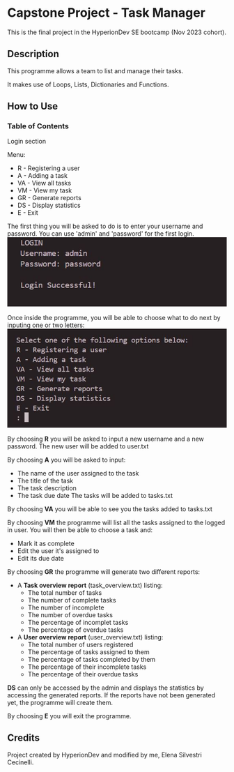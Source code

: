 # Capstone Project - Task Manager
This is the final project in the HyperionDev SE bootcamp (Nov 2023 cohort).
## Description
This programme allows a team to list and manage their tasks.

It makes use of Loops, Lists, Dictionaries and Functions. 
## How to Use
### Table of Contents
Login section

Menu:
* R - Registering a user
* A - Adding a task
* VA - View all tasks
* VM - View my task
* GR - Generate reports
* DS - Display statistics
* E - Exit

The first thing you will be asked to do is to enter your username and password.
You can use 'admin' and 'password' for the first login. 
![Image of login section](https://raw.githubusercontent.com/ElenaSilv/finalCapstone/main/login%20section.JPG)

Once inside the programme, you will be able to choose what to do next by inputing one or two letters:
![image of main menu](https://raw.githubusercontent.com/ElenaSilv/finalCapstone/main/menu.JPG)

By choosing **R** you will be asked to input a new username and a new password. The new user will be added to user.txt   
  
By choosing **A** you will be asked to input:
* The name of the user assigned to the task
* The title of the task
* The task description
* The task due date
The tasks will be added to tasks.txt      
  
By choosing **VA** you will be able to see you the tasks added to tasks.txt
  
By choosing **VM** the programme will list all the tasks assigned to the logged in user. You will then be able to choose a task and:
* Mark it as complete
* Edit the user it's assigned to
* Edit its due date
    
By choosing **GR** the programme will generate two different reports:     
* A **Task overview report** (task_overview.txt) listing:
  * The total number of tasks
  * The number of complete tasks
  * The number of incomplete
  * The number of overdue tasks
  * The percentage of incomplet tasks
  * The percentage of overdue tasks
* A **User overview report** (user_overview.txt) listing:
  * The total number of users registered
  * The percentage of tasks assigned to them
  * The percentage of tasks completed by them
  * The percentage of their incomplete tasks
  * The percentage of their overdue tasks

**DS** can only be accessed by the admin and displays the statistics by accessing the generated reports. If the reports have not been generated yet, the programme will create them.      

By choosing **E** you will exit the programme.   

## Credits
Project created by HyperionDev and modified by me, Elena Silvestri Cecinelli. 
